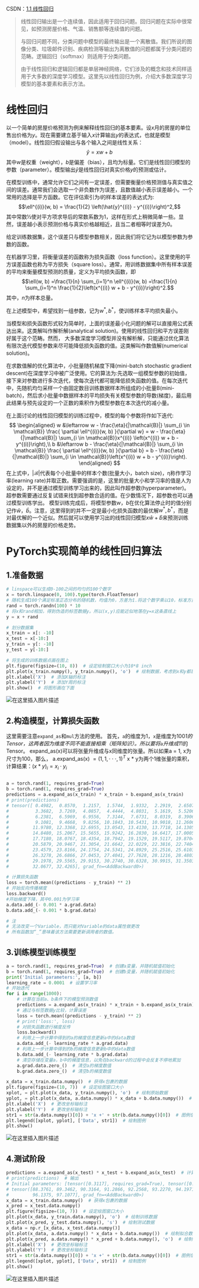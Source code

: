 <script type="text/javascript" src="http://cdn.mathjax.org/mathjax/latest/MathJax.js?config=default"></script>
CSDN：[1.1 线性回归](https://blog.csdn.net/FairyTale__/article/details/104186136)
>线性回归输出是一个连续值，因此适用于回归问题。回归问题在实际中很常见，如预测房屋价格、气温、销售额等连续值的问题。
>
>与回归问题不同，分类问题中模型的最终输出是一个离散值。我们所说的图像分类、垃圾邮件识别、疾病检测等输出为离散值的问题都属于分类问题的范畴。逻辑回归（softmax）则适用于分类问题。
>
>由于线性回归和逻辑回归都是单层神经网络，它们涉及的概念和技术同样适用于大多数的深度学习模型。这里先以线性回归为例，介绍大多数深度学习模型的基本要素和表示方法。

# 线性回归
以一个简单的房屋价格预测为例来解释线性回归的基本要素。设$x$月的房屋的单位售出价格为$y$。现在需要建立基于输入$x$计算输出$y$的表达式，也就是模型（model）。线性回归假设输出与各个输入之间是线性关系：  
$$\hat{y} = xw + b$$
其中$w$是权重（weight），$b$是偏差（bias），且均为标量。它们是线性回归模型的参数（parameter）。模型输出$\hat{y}$是线性回归对真实价格$y$的预测或估计。

在模型训练中，通常允许它们之间有一定误差，但需要衡量价格预测值与真实值之间的误差。通常我们会选取一个非负数作为误差，且数值越小表示误差越小。一个常用的选择是平方函数。它在评估索引为$i$的样本误差的表达式为:
$$\ell^{(i)}(w, b) = \frac{1}{2} \left(\hat{y}^{(i)} - y^{(i)}\right)^2,$$
其中常数1⁄2使对平方项求导后的常数系数为1，这样在形式上稍微简单一些。显然，误差越小表示预测价格与真实价格越相近，且当二者相等时误差为0。

给定训练数据集，这个误差只与模型参数相关，因此我们将它记为以模型参数为参数的函数。

在机器学习里，将衡量误差的函数称为损失函数（loss function）。这里使用的平方误差函数也称为平方损失（square loss）。通常，用训练数据集中所有样本误差的平均来衡量模型预测的质量，定义为平均损失函数，即
$$\ell(w, b) =\frac{1}{n} \sum_{i=1}^n \ell^{(i)}(w, b) =\frac{1}{n} \sum_{i=1}^n \frac{1}{2}\left(x^{(i)} w + b - y^{(i)}\right)^2.$$
其中，$n$为样本总量。

在上述模型中，希望找到一组参数，记为$w^*, b^*$，使训练样本平均损失最小。

当模型和损失函数形式较为简单时，上面的误差最小化问题的解可以直接用公式表达出来。这类解叫作解析解(analytical solution)。使用的线性回归和平方误差刚好属于这个范畴。然而， 大多数深度学习模型并没有解析解，只能通过优化算法有限次迭代模型参数来尽可能降低损失函数的值。这类解叫作数值解(numerical solution)。 

在求数值解的优化算法中，小批量随机梯度下降(mini-batch stochastic gradient descent)在深度学习中被广泛使用。它的算法为:先选取一组模型参数的初始值，接下来对参数进行多次迭代，使每次迭代都可能降低损失函数的值。在每次迭代中，先随机均匀采样一个由固定数目训练数据样本所组成的小批量B(mini-batch)，然后求小批量中数据样本的平均损失有关模型参数的导数(梯度)，最后用此结果与预先设定的一个正数的乘积作为模型参数在本次迭代的减小量。 

在上面讨论的线性回归模型的训练过程中，模型的每个参数将作如下迭代:
$$
\begin{aligned}
w &\leftarrow w -   \frac{\eta}{|\mathcal{B}|} \sum_{i \in \mathcal{B}} \frac{ \partial \ell^{(i)}(w, b)  }{\partial w} = w -   \frac{\eta}{|\mathcal{B}|} \sum_{i \in \mathcal{B}}x^{(i)} \left(x^{(i)} w + b - y^{(i)}\right),\\
b &\leftarrow b -   \frac{\eta}{|\mathcal{B}|} \sum_{i \in \mathcal{B}} \frac{ \partial \ell^{(i)}(w, b)  }{\partial b} = b -   \frac{\eta}{|\mathcal{B}|} \sum_{i \in \mathcal{B}}\left(x^{(i)} w + b - y^{(i)}\right).
\end{aligned}
$$
在上式中，${|\mathcal{B}|}$代表每个小批量中的样本个数(批量大小，batch size)，η称作学习率(learning rate)并取正数。需要强调的是，这里的批量大小和学习率的值是人为设定的，并不是通过模型训练学习出来的，因此叫作超参数(hyperparameter)。超参数需要通过反复试错来找到超参数合适的值。在少数情况下，超参数也可以通过模型训练学出。 
模型训练完成后，将模型参数$w$，$b$在优化算法停止时的值分别记作$\hat{w}$，$\hat{b}$。注意，这里得到的并不一定是最小化损失函数的最优解$w^*, b^*$，而是对最优解的一个近似。然后就可以使用学习出的线性回归模型$x\hat{w} + \hat{b}$来预测训练数据集以外的房屋的价格走势。

# PyTorch实现简单的线性回归算法

## 1.准备数据

```python
# linspace可以生成0-100之间的均匀的100个数字
x = torch.linspace(0, 100).type(torch.FloatTensor)
# 随机生成100个满足标准正态分布的随机数，均值为0，方差为1.将这个数字乘以10，标准方差变为10
rand = torch.randn(100) * 10
# 将x和rand相加，得到伪造的标签数据y。所以(x,y)应能近似地落在y=x这条直线上
y = x + rand

# 划分数据集
x_train = x[: -10]
x_test = x[-10:]
y_train = y[: -10]
y_test = y[-10:]

# 将生成的训练数据点画在图上
plt.figure(figsize=(10, 8))  # 设定绘制窗口大小为10*8 inch
plt.plot(x_train.numpy(), y_train.numpy(), 'o')  # 绘制数据，考虑到x和y都是Variable，需要用data获取它们包裹的Tensor，并专成numpy
plt.xlabel('X')  # 添加X轴的标注
plt.ylabel('Y')  # 添加Y周的标注
plt.show()  # 将图形画在下面

```
![在这里插入图片描述](https://img-blog.csdnimg.cn/20200205203409977.jpeg?x-oss-process=image/watermark,type_ZmFuZ3poZW5naGVpdGk,shadow_10,text_aHR0cHM6Ly9ibG9nLmNzZG4ubmV0L0ZhaXJ5VGFsZV9f,size_16,color_FFFFFF,t_70)

## 2.构造模型，计算损失函数
这里需要注意`expand_as`和`mul`方法的使用。
首先，`a`的维度为1，`x`是维度为100*1的Tensor，这两者因为维度不同不能直接相乘（矩阵知识）。所以要将`a`升维成1*1的Tensor。
expand_as(x)可以将张量升维成与x同维度的张量。所以如果a = 1, x为尺寸为100，那么，
 a.expand_as(x) $= (1, 1, \cdot\cdot\cdot, 1)^T$
 x * y为两个1维张量的乘积，计算结果：$(x * y)_i = x_i \cdot y_i$
 

```python

a = torch.rand(1, requires_grad=True)
b = torch.rand(1, requires_grad=True)
predictions = a.expand_as(x_train) * x_train + b.expand_as(x_train)
# print(predictions)
# tensor([ 0.4982,  0.8570,  1.2157,  1.5744,  1.9332,  2.2919,  2.6507,  3.0094,
#          3.3682,  3.7269,  4.0857,  4.4444,  4.8031,  5.1619,  5.5206,  5.8794,
#          6.2381,  6.5969,  6.9556,  7.3144,  7.6731,  8.0319,  8.3906,  8.7493,
#          9.1081,  9.4668,  9.8256, 10.1843, 10.5431, 10.9018, 11.2606, 11.6193,
#         11.9780, 12.3368, 12.6955, 13.0543, 13.4130, 13.7718, 14.1305, 14.4893,
#         14.8480, 15.2067, 15.5655, 15.9242, 16.2830, 16.6417, 17.0005, 17.3592,
#         17.7180, 18.0767, 18.4354, 18.7942, 19.1529, 19.5117, 19.8704, 20.2292,
#         20.5879, 20.9467, 21.3054, 21.6642, 22.0229, 22.3816, 22.7404, 23.0991,
#         23.4579, 23.8166, 24.1754, 24.5341, 24.8929, 25.2516, 25.6103, 25.9691,
#         26.3278, 26.6866, 27.0453, 27.4041, 27.7628, 28.1216, 28.4803, 28.8390,
#         29.1978, 29.5565, 29.9153, 30.2740, 30.6328, 30.9915, 31.3503, 31.7090,
#         32.0677, 32.4265], grad_fn=<AddBackward0>)

# 计算损失函数
loss = torch.mean((predictions - y_train) ** 2)
# 开始反向传播梯度
loss.backward()
#开始梯度下降，其中0.001为学习率
a.data.add_(- 0.001 * a.grad.data)
b.data.add_(- 0.001 * b.grad.data)

# 注
# 无法改变一个Variable，而只能对Variable的data属性做更改
# 所有函数加“_”意味着该方法需要更新调用者的数值。
```
## 3.训练模型训练模型

```python
a = torch.rand(1, requires_grad=True)  # 创建a变量，并随机赋值初始化
b = torch.rand(1, requires_grad=True)  # 创建b变量，并随机赋值初始化
print('Initial parameters:', [a, b])
learning_rate = 0.0001  # 设置学习率
# 开始迭代
for i in range(1000):
    # 计算在当前a、b条件下的模型预测数值
    predictions = a.expand_as(x_train) * x_train + b.expand_as(x_train)
    # 通过与标签数据y比较，计算误差
    loss = torch.mean((predictions - y_train) ** 2)
    # print('loss:', loss)
    # 对损失函数进行梯度反传
    loss.backward()
    # 利用上一步计算中得到的a的梯度信息更新a中的data数值
    a.data.add_(- learning_rate * a.grad.data)
    # 利用上一步计算中得到的b的梯度信息更新b中的data数值
    b.data.add_(- learning_rate * b.grad.data)
    # 清空存储在变量a，b中的梯度信息，以免在backward的过程中会反复不停地累加
    a.grad.data.zero_()  # 清空a的梯度数值
    b.grad.data.zero_()  # 清空b的梯度数值

x_data = x_train.data.numpy()  # 获得x包裹的数据
plt.figure(figsize=(10, 7))  # 设定绘图窗口大小
xplot, = plt.plot(x_data, y_train.numpy(), 'o')  # 绘制原始数据
yplot, = plt.plot(x_data, a.data.numpy() * x_data + b.data.numpy())  # 绘制拟合数据
plt.xlabel('X')  # 更改坐标轴标注
plt.ylabel('Y')  # 更改坐标轴标注
str1 = str(a.data.numpy()[0]) + 'x +' + str(b.data.numpy()[0])  # 图例信息
plt.legend([xplot, yplot], ['Data', str1])  # 绘制图例
plt.show()
```
![在这里插入图片描述](https://img-blog.csdnimg.cn/20200205205532439.jpeg?x-oss-process=image/watermark,type_ZmFuZ3poZW5naGVpdGk,shadow_10,text_aHR0cHM6Ly9ibG9nLmNzZG4ubmV0L0ZhaXJ5VGFsZV9f,size_16,color_FFFFFF,t_70)

## 4.测试阶段

```python
predictions = a.expand_as(x_test) * x_test + b.expand_as(x_test)  # 计算模型的预测结果
# print(predictions)  # 输出
# Initial parameters: [tensor([0.3117], requires_grad=True), tensor([0.8948], requires_grad=True)]
# tensor([88.3761, 89.3462, 90.3164, 91.2866, 92.2568, 93.2270, 94.1971, 95.1673,
#         96.1375, 97.1077], grad_fn=<AddBackward0>)
x_data = x_train.data.numpy()  # 获得x包裹的数据
x_pred = x_test.data.numpy()
plt.figure(figsize=(10, 7))  # 设定绘图窗口大小
plt.plot(x_data, y_train.data.numpy(), 'o')  # 绘制训练数据
plt.plot(x_pred, y_test.data.numpy(), 's')  # 绘制测试数据
x_data = np.r_[x_data, x_test.data.numpy()]
plt.plot(x_data, a.data.numpy() * x_data + b.data.numpy())  # 绘制拟合数据
plt.plot(x_pred, a.data.numpy() * x_pred + b.data.numpy(), 'o')  # 绘制预测数据
plt.xlabel('X')  # 更改坐标轴标注
plt.ylabel('Y')  # 更改坐标轴标注
str1 = str(a.data.numpy()[0]) + 'x +' + str(b.data.numpy()[0])  # 图例信息
plt.legend([xplot, yplot], ['Data', str1])  # 绘制图例
plt.show()
```
![在这里插入图片描述](https://img-blog.csdnimg.cn/20200205210133734.jpeg?x-oss-process=image/watermark,type_ZmFuZ3poZW5naGVpdGk,shadow_10,text_aHR0cHM6Ly9ibG9nLmNzZG4ubmV0L0ZhaXJ5VGFsZV9f,size_16,color_FFFFFF,t_70)
